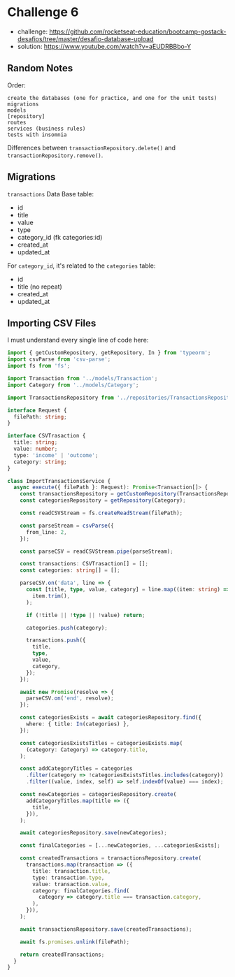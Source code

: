 # Challenge 6

- challenge: <https://github.com/rocketseat-education/bootcamp-gostack-desafios/tree/master/desafio-database-upload>
- solution: <https://www.youtube.com/watch?v=aEUDRBBbo-Y>

## Random Notes

Order:
```
create the databases (one for practice, and one for the unit tests)
migrations
models
[repository]
routes
services (business rules)
tests with insomnia
```

Differences between `transactionRepository.delete()` and `transactionRepository.remove()`.

## Migrations

`transactions` Data Base table:
- id
- title
- value
- type
- category_id (fk categories:id)
- created_at
- updated_at

For `category_id`, it's related to the `categories` table:
- id
- title (no repeat)
- created_at
- updated_at


## Importing CSV Files

I must understand every single line of code here:
```ts
import { getCustomRepository, getRepository, In } from 'typeorm';
import csvParse from 'csv-parse';
import fs from 'fs';

import Transaction from '../models/Transaction';
import Category from '../models/Category';

import TransactionsRepository from '../repositories/TransactionsRepository';

interface Request {
  filePath: string;
}

interface CSVTrasaction {
  title: string;
  value: number;
  type: 'income' | 'outcome';
  category: string;
}

class ImportTransactionsService {
  async execute({ filePath }: Request): Promise<Transaction[]> {
    const transactionsRepository = getCustomRepository(TransactionsRepository);
    const categoriesRepository = getRepository(Category);

    const readCSVStream = fs.createReadStream(filePath);

    const parseStream = csvParse({
      from_line: 2,
    });

    const parseCSV = readCSVStream.pipe(parseStream);

    const transactions: CSVTrasaction[] = [];
    const categories: string[] = [];

    parseCSV.on('data', line => {
      const [title, type, value, category] = line.map((item: string) =>
        item.trim(),
      );

      if (!title || !type || !value) return;

      categories.push(category);

      transactions.push({
        title,
        type,
        value,
        category,
      });
    });

    await new Promise(resolve => {
      parseCSV.on('end', resolve);
    });

    const categoriesExists = await categoriesRepository.find({
      where: { title: In(categories) },
    });

    const categoriesExistsTitles = categoriesExists.map(
      (category: Category) => category.title,
    );

    const addCategoryTitles = categories
      .filter(category => !categoriesExistsTitles.includes(category))
      .filter((value, index, self) => self.indexOf(value) === index);

    const newCategories = categoriesRepository.create(
      addCategoryTitles.map(title => ({
        title,
      })),
    );

    await categoriesRepository.save(newCategories);

    const finalCategories = [...newCategories, ...categoriesExists];

    const createdTransactions = transactionsRepository.create(
      transactions.map(transaction => ({
        title: transaction.title,
        type: transaction.type,
        value: transaction.value,
        category: finalCategories.find(
          category => category.title === transaction.category,
        ),
      })),
    );

    await transactionsRepository.save(createdTransactions);

    await fs.promises.unlink(filePath);

    return createdTransactions;
  }
}
```
